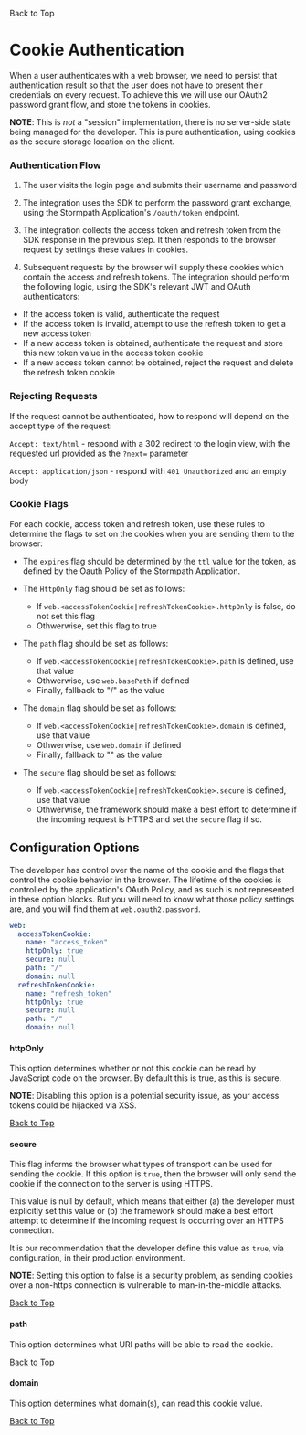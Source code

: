 <a name="#top">Back to Top</a>

# Cookie Authentication

When a user authenticates with a web browser, we need to persist that authentication
result so that the user does not have to present their credentials on every request.
To achieve this we will use our OAuth2 password grant flow, and store the
tokens in cookies.

**NOTE**: This is *not* a "session" implementation, there is no server-side
state being managed for the developer.  This is pure authentication, using
cookies as the secure storage location on the client.

### Authentication Flow

1. The user visits the login page and submits their username and password

2. The integration uses the SDK to perform the password grant exchange, using
    the Stormpath Application's `/oauth/token` endpoint.

3. The integration collects the access token and refresh token from the SDK
    response in the previous step.  It then responds to the browser request by
    settings these values in cookies.

4. Subsequent requests by the browser will supply these cookies which contain the
    access and refresh tokens.  The integration should perform the following
    logic, using the SDK's relevant JWT and OAuth authenticators:

  * If the access token is valid, authenticate the request
  * If the access token is invalid, attempt to use the refresh token to get a
  new access token
  * If a new access token is obtained, authenticate the request and store this
  new token value in the access token cookie
  * If a new access token cannot be obtained, reject the request and delete the
    refresh token cookie

### Rejecting Requests

If the request cannot be authenticated, how to respond will depend on the
accept type of the request:

`Accept: text/html` - respond with a 302 redirect to the login view, with
the requested url provided as the `?next=` parameter

`Accept: application/json` - respond with `401 Unauthorized` and an empty
body

### Cookie Flags

For each cookie, access token and refresh token, use these rules to determine
the flags to set on the cookies when you are sending them to the browser:

* The `expires` flag should be determined by the `ttl` value for the
token, as defined by the Oauth Policy of the Stormpath Application.

* The `HttpOnly` flag should be set as follows:

  * If `web.<accessTokenCookie|refreshTokenCookie>.httpOnly` is false, do not set this flag
  * Othwerwise, set this flag to true

* The `path` flag should be set as follows:

  * If `web.<accessTokenCookie|refreshTokenCookie>.path` is defined, use that value
  * Othwerwise, use `web.basePath` if defined
  * Finally, fallback to "/" as the value

* The `domain` flag should be set as follows:

  * If `web.<accessTokenCookie|refreshTokenCookie>.domain` is defined, use that value
  * Othwerwise, use `web.domain` if defined
  * Finally, fallback to "" as the value

* The `secure` flag should be set as follows:

  * If `web.<accessTokenCookie|refreshTokenCookie>.secure` is defined, use that value
  * Othwerwise, the framework should make a best effort to determine if the
    incoming request is HTTPS and set the `secure` flag if so.

## <a name="Configuration Options"></a> Configuration Options

The developer has control over the name of the cookie and the flags that
control the cookie behavior in the browser.  The lifetime of the cookies is
controlled by the application's OAuth Policy, and as such is not represented
in these option blocks.  But you will need to know what those policy settings
are, and you will find them at `web.oauth2.password`.

```yaml
web:
  accessTokenCookie:
    name: "access_token"
    httpOnly: true
    secure: null
    path: "/"
    domain: null
  refreshTokenCookie:
    name: "refresh_token"
    httpOnly: true
    secure: null
    path: "/"
    domain: null
```

#### <a name="http-only"></a> httpOnly

This option determines whether or not this cookie can be read by JavaScript code
on the browser.  By default this is true, as this is secure.

**NOTE**: Disabling this option is a potential security issue, as your access
tokens could be hijacked via XSS.

<a href="#top">Back to Top</a>


#### <a name="secure"></a> secure

This flag informs the browser what types of transport can be used for sending
the cookie.  If this option is `true`, then the browser will only send the
cookie if the connection to the server is using HTTPS.

This value is null by default, which means that either (a) the developer must
explicitly set this value or (b) the framework should make a best effort attempt
to determine if the incoming request is occurring over an HTTPS connection.

It is our recommendation that the developer define this value as `true`, via
configuration, in their production environment.

**NOTE**: Setting this option to false is a security problem, as sending
cookies over a non-https connection is vulnerable to man-in-the-middle attacks.

<a href="#top">Back to Top</a>


#### <a name="path"></a> path

This option determines what URI paths will be able to read the cookie.

<a href="#top">Back to Top</a>


#### <a name="domain"></a> domain

This option determines what domain(s), can read this cookie value.

<a href="#top">Back to Top</a>

